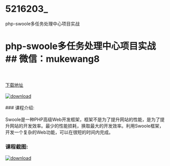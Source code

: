 # 5216203_
php-swoole多任务处理中心项目实战
# php-swoole多任务处理中心项目实战## 微信：mukewang8
<br/></br>[下载地址](http://www.36tz.cn/article/5216203 "下载地址")
<br/></br>[![download](http://36tz.cn/muke_img/2020_11_2-53-300x170.png "下载地址")](http://www.36tz.cn/article/5216203 "下载地址")
<br/></br>### 课程介绍:<br/></br>Swoole是一种PHP高级Web开发框架，框架不是为了提升网站的性能，是为了提升网站的开发效率。最少的性能损耗，换取最大的开发效率。利用Swoole框架，开发一个复杂的Web功能，可以在很短的时间内完成。

### 课程截图:
[![download](http://36tz.cn/muke_img/2020_11_1-52.png "下载地址")](http://www.36tz.cn/article/5216203 "下载地址")
